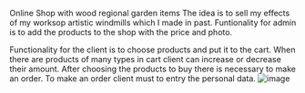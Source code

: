 Online Shop with wood regional garden items
The idea is to sell my effects of my worksop artistic windmills which I made in past.
Funtionality for admin is to add the products to the shop with the price and photo.

Functionality for the client is to choose products and put it to the cart. When there are products of many types in cart client can increase or decrease their amount.
After choosing the products to buy there is necessary to make an order. To make an order client must to entry the personal data. 
![image](https://github.com/MaciejBabicki/Woodwork-Shop/assets/123827748/a32da498-1a6d-42cf-9b48-b91fade97bcc)
